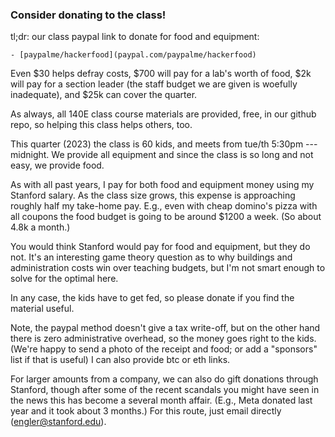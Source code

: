### Consider donating to the class!  

tl;dr: our class paypal link to donate for food
and equipment:

    - [paypalme/hackerfood](paypal.com/paypalme/hackerfood)

Even $30 helps defray costs, $700 will pay for a lab's worth of food,
$2k will pay for a section leader (the staff budget we are given is
woefully inadequate), and $25k can cover the quarter.

As always, all 140E class course materials are provided, free, in our github
repo, so helping this class helps others, too.

This quarter (2023) the class is 60 kids, and meets from tue/th 5:30pm
--- midnight.  We provide all equipment and since the class is so long
and not easy, we provide food.

As with all past years, I pay for both food and equipment money using my
Stanford salary.  As the class size grows, this expense is approaching
roughly half my take-home pay.  E.g., even with cheap domino's pizza
with all coupons the food budget is going to be around $1200 a week.
(So about 4.8k a month.)

You would think Stanford would pay for food and equipment, but they
do not.  It's an interesting game theory question as to why buildings
and administration costs win over teaching budgets, but I'm not smart
enough to solve for the optimal here.

In any case, the kids have to get fed, so please donate if you find
the material useful.

Note, the paypal method doesn't give a tax write-off, but on the other
hand there is zero administrative overhead, so the money goes right to
the kids.  (We're happy to send a photo of the receipt and food; or add a
"sponsors" list if that is useful) I can also provide btc or eth links.

For larger amounts from a company, we can also do gift donations through
Stanford, though after some of the recent scandals you might have seen in
the news this has become a several month affair.  (E.g., Meta donated last
year and it took about 3 months.)  For this route, just email directly
(engler@stanford.edu).
